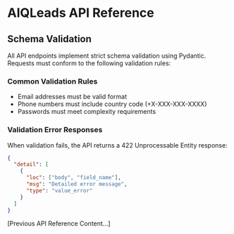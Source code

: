# AIQLeads API Reference

## Schema Validation

All API endpoints implement strict schema validation using Pydantic. Requests must conform to the following validation rules:

### Common Validation Rules
- Email addresses must be valid format
- Phone numbers must include country code (+X-XXX-XXX-XXXX)
- Passwords must meet complexity requirements

### Validation Error Responses
When validation fails, the API returns a 422 Unprocessable Entity response:

```json
{
  "detail": [
    {
      "loc": ["body", "field_name"],
      "msg": "Detailed error message",
      "type": "value_error"
    }
  ]
}
```

[Previous API Reference Content...]
